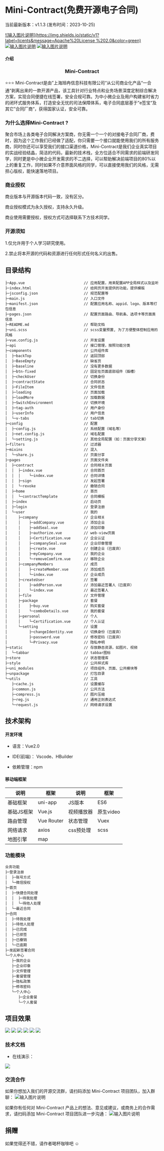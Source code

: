 <!--
 * @Description:
 * @LastEditTime: 2023-10-25 14:10:17
 * @LastEditors: 何俊峰
 * @Author: 何俊峰
 * @Date: 2023-02-23 10:11:20
-->
Mini-Contract(免费开源电子合同)
===============

当前最新版本：v1.1.3 (发布时间：2023-10-25)

[![输入图片说明](https://img.shields.io/static/v1?label=licents&message=Apache%20License %202.0&color=green)](https://gitee.com/leepm/mini-contract/blob/master/LICENSE)
[![输入图片说明](https://img.shields.io/static/v1?label=Author&message=上海旭冉信息科技有限公司&color=blue)](https://wwww.yi-types.com)
[![输入图片说明](https://img.shields.io/static/v1?label=version&message=1.0.0&color=green)](https://wwww.yi-types.com)

#### 介绍



<h3 align="center">Mini-Contract</h3>

⭐️⭐️⭐️  Mini-Contract是由”上海旭冉信息科技有限公司“从公司商业化产品“一合通“剥离出来的一款开源产品，该工具针对行业特点和业务场景深度定制综合解决方案，实现合同便捷在线签署，安全合规可靠。为中小微企业及用户构建省时省力的闭环式服务体系，打造安全无忧的司法保障体系，电子合同底层基于”e签宝“及其它”合同厂商“，获得国家认证，安全可靠。



### 为什么选择Mini-Contract ?

聚合市场上各类电子合同解决方案商，你无需一个一个的对接电子合同厂商，费时，因为这个工作我们已经做了适配，你只需要一个接口就能使用我们的所有服务商，同时你还可以享受我们的接口渠道价格，Mini-Contract是我们企业真实项目的实战经验结晶，简洁的代码，最新的技术栈，全方位适合不同需求的前端研发同学，同时更是中小微企业开发需求的不二选择，可以帮助解决前端项目的80%以上的重复工作，同时如果不介意界面风格的同学，可以直接使用我们的风格，无需担心版权，能快速落地项目。



### 商业授权

商业版本与开源版本代码一致，没有区分。

商业授权模式为永久授权，支持永久升级。

商业使用需要授权，授权方式可选择联系下方技术同学。



### 开源须知

1.仅允许用于个人学习研究使用。

2.禁止将本开源的代码和资源进行任何形式任何名义的出售。



目录结构
-----------------------------------

```
├─App.vue                           // 应用配置，用来配置APP全局样式以及监听
├─index.html                        // 给网页开发提供的功能，提供模板
├─jsconfig.json                     // 规范配置等
├─main.js                           // 入口文件
├─manifest.json                     // 配置应用名称、appid、logo、版本等打包信息
├─pages.json                        // 配置页面路由、导航条、选项卡等页面类信息
├─README.md                         // 帮助文档
├─uni.scss                          // scss变量预置, 为了方便整体控制应用的风格
├─vue.config.js                     // 开发设置
├─api                               // 接口管理，按照功能分类
├─components                        // 公共组件库
│  ├─backTop                        // 返回顶部
│  ├─BaseEmpty                      // 缺省页
│  ├─baseline                       // 没有更多数据
│  ├─btn-fixed                      // 固定在页面底部组件（插槽）
│  ├─checkUser                      // 切换身份
│  ├─contractState                  // 合同状态
│  ├─FileItem                       // 文件信息
│  ├─loading                        // 页面加载
│  ├─loadMore                       // 加载数据
│  ├─SwitchEnvironment              // 切换环境
│  ├─tag-auth                       // 用户身份
│  ├─userInfo                       // 用户信息
│  └─v-tabs                         // tab切换
├─config                            // 配置
│  ├─config.js                      // 系统配置（域名等）
│  ├─net.config.js                  // 域名配置
│  └─setting.js                     // 其他全局配置（如：页面分享文案）
├─filters                           // 过滤器
├─mixins                            // 混入
│  └─share.js                       // 页面分享
├─pages                             // 页面文件夹
│  ├─contract                       // 合同相关页面
│  │  ├─index.vue                   // 合同首页
│  │  │    └─index.vue              // 合同详情
│  │  ├─sign                        // 发起签署
│  │  └─revoke                      // 撤销合同
│  ├─home                           // 首页
│  │  └─contractTemplate            // 合同模板
│  ├─index                          // 启动页
│  ├─login                          // 登录注册
│  └─user                           // 我的
│     ├─company                     // 企业相关
│     │    ├─addCompany.vue         // 添加企业
│     │    ├─addSeal.vue            // 添加印章
│     │    ├─authorize.vue          // web-view页面
│     │    ├─Certification.vue      // 企业认证
│     │    ├─companySeal.vue        // 企业印章管理
│     │    ├─create.vue             // 创建企业（已废弃）
│     │    ├─myCompany.vue          // 我的企业
│     │    └─removeComfirm.vue      // 移除企业
│     ├─companyMembers              // 成员
│     │    ├─createMember.vue       // 添加成员
│     │    └─index.vue              // 企业成员
│     ├─createUser                  // 签署
│     │    ├─addPerson.vue          // 添加最近签署人（已废弃）
│     │    └─index.vue              // 最近签署人
│     ├─file                        // 文件管理
│     ├─package                     // 套餐
│     │    ├─buy.vue                // 购买套餐
│     │    └─comboDetails.vue       // 我的套餐
│     ├─personal                    // 个人
│     │    └─Certification.vue      // 个人认证
│     └─setting                     // 设置
│          ├─changeIdentity.vue     // 切换身份（已废弃）
│          ├─password.vue           // 修改密码（已废弃）
│          └─Privacy.vue            // 隐私申明
├─static                            // 存放静态资源，如图片、视频
│  └─tabbar                         // tabbar图标
├─store                             // 状态管理库
├─style                             // 公共样式库
├─uni_modules                       // 项目组件、页面、公共模块等
├─unpackage                         // 打包目录
└─utils                             // 工具
   ├─cache.js                       // 设置缓存
   ├─common.js                      // 公共方法
   ├─compress.js                    // 图片压缩
   ├─reg.js                         // 通用正则表达式
   └─request.js                     // 网络请求设置
```



技术架构
-----------------------------------

#### 开发环境

- 语言：Vue2.0

- IDE(前端)： Vscode、HBuilder

- 依赖管理：npm



#### 移动端框架

| 说明       | 框架       | 说明       | 框架      |
| ---------- | ---------- | ---------- | --------- |
| 基础框架   | uni-app    | JS版本     | ES6       |
| 基础JS框架 | Vue.js     | 视频播放器 | 原生video |
| 路由管理   | Vue Router | 状态管理   | Vuex      |
| 网络请求   | axios      | css预处理  | scss      |
| 地图引擎   | map        |            |           |



### 功能模块

```
业务功能
├─登录注册
│  ├─账号方式
│  └─微信授权
├─首页
│  ├─快捷合同处理
│  │  ├─待我处理
│  │  └─待他人处理
│  └─最近合同
├─合同
│  ├─待我处理
│  ├─待他人处理
│  ├─已完成
│  ├─已拒签
│  ├─已撤销
│  └─已逾期
├─发起新签署合同
└─个人中心
   ├─我的企业
   ├─企业印章
   ├─文件管理
   ├─套餐管理
   ├─隐私政策
   ├─修改密码
   └─个人中心
      ├─企业套餐
      └─个人套餐
```







项目效果
----

![](https://leepm.oss-cn-beijing.aliyuncs.com/public-images/yihetong_01.png)
![](https://leepm.oss-cn-beijing.aliyuncs.com/public-images/yihetong_02.png)
![](https://leepm.oss-cn-beijing.aliyuncs.com/public-images/yihetong_03.png)
![](https://leepm.oss-cn-beijing.aliyuncs.com/public-images/yihetong_04.png)
![](https://leepm.oss-cn-beijing.aliyuncs.com/public-images/yihetong_05.png)
![](https://leepm.oss-cn-beijing.aliyuncs.com/public-images/yihetong_06.png)




### 技术文档

* 在线演示：

![](https://leepm.oss-cn-beijing.aliyuncs.com/public-images/yihetong_qrcode.png)



### 交流合作

如果你想加入我们的开源交流群，请扫码添加 Mini-Contract 项目团队，加入群聊：
![输入图片说明](https://leepm.oss-cn-beijing.aliyuncs.com/public-images/shawn_company_qrcode.png)



如果你有任何对 Mini-Contract 产品上的想法、意见或建议，或商务上的合作需求，请扫码添加 Mini-Contract 项目团队进一步沟通：
![输入图片说明](https://leepm.oss-cn-beijing.aliyuncs.com/public-images/shawn_huangxing_qrcode.png)

## 捐赠

如果觉得还不错，请作者喝杯咖啡吧 ☺

